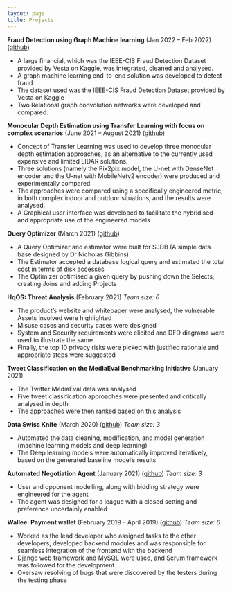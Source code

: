 ```yaml
---
layout: page
title: Projects
---
```


**Fraud Detection using Graph Machine learning** (Jan 2022 – Feb 2022) ([github](https://github.com/skth5199/graph-based-fraud-detection))
*	A large financial, which was the IEEE-CIS Fraud Detection Dataset provided by Vesta on Kaggle, was integrated, cleaned and analysed.
*	A graph machine learning end-to-end solution was developed to detect fraud
*	The dataset used was the IEEE-CIS Fraud Detection Dataset provided by Vesta on Kaggle
*	Two Relational graph convolution networks were developed and compared.

**Monocular Depth Estimation using Transfer Learning with focus on complex scenarios** (June 2021 – August 2021) ([github](https://github.com/skth5199/depth_gen))
*	Concept of Transfer Learning was used to develop three monocular depth estimation approaches, as an alternative to the currently used expensive and limited LIDAR solutions. 
*	Three solutions (namely the Pix2pix model, the U-net with DenseNet encoder and the U-net with MobileNetv2 encoder) were produced and experimentally compared
*	The approaches were compared using a specifically engineered metric, in both complex indoor and outdoor situations, and the results were analysed. 
*	A Graphical user interface was developed to facilitate the hybridised and appropriate use of the engineered models

**Query Optimizer** (March 2021) ([github](https://github.com/skth5199/query-optimiser))
*	A Query Optimizer and estimator were built for SJDB (A simple data base designed by Dr Nicholas Gibbins)
*	The Estimator accepted a database logical query and estimated the total cost in terms of disk accesses
*	The Optimizer optimised a given query by pushing down the Selects, creating Joins and adding Projects

**HqOS: Threat Analysis** (February 2021)
_Team size: 6_
*	The product’s website and whitepaper were analysed, the vulnerable Assets involved were highlighted
*	Misuse cases and security cases were designed
*	System and Security requirements were elicited and DFD diagrams were used to illustrate the same
*	Finally, the top 10 privacy risks were picked with justified rationale and appropriate steps were suggested

**Tweet Classification on the MediaEval Benchmarking Initiative** (January 2021)
*	The Twitter MediaEval data was analysed
*	Five tweet classification approaches were presented and critically analysed in depth
*	The approaches were then ranked based on this analysis

**Data Swiss Knife** (March 2020) ([github](https://github.com/ry05/dataswissknife))
_Team size: 3_ 
*	Automated the data cleaning, modification, and model generation (machine learning models and deep learning)
*	The Deep learning models were automatically improved iteratively, based on the generated baseline model’s results

**Automated Negotiation Agent** (January 2021) ([github](https://github.com/skth5199/Agent21))
_Team size: 3_ 
*	User and opponent modelling, along with bidding strategy were engineered for the agent 
*	The agent was designed for a league with a closed setting and preference uncertainly enabled

**Wallee: Payment wallet**	(February 2019 – April 2019) ([github](https://github.com/skth5199/Wallee))
_Team size: 6_
*	Worked as the lead developer who assigned tasks to the other developers, developed backend modules and was responsible for seamless integration of the frontend with the backend
*	Django web framework and MySQL were used, and Scrum framework was followed for the development
*	Oversaw resolving of bugs that were discovered by the testers during the testing phase
